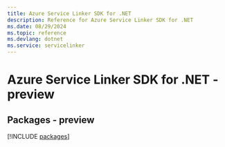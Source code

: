 ```yaml
---
title: Azure Service Linker SDK for .NET
description: Reference for Azure Service Linker SDK for .NET
ms.date: 08/29/2024
ms.topic: reference
ms.devlang: dotnet
ms.service: servicelinker
---
```

# Azure Service Linker SDK for .NET - preview
## Packages - preview
[!INCLUDE [packages](service-linker-index.md)]